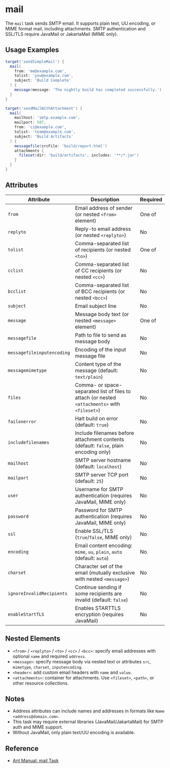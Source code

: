 # mail

The `mail` task sends SMTP email. It supports plain text, UU encoding, or MIME format mail, including attachments. SMTP authentication and SSL/TLS require JavaMail or JakartaMail (MIME only).

## Usage Examples

```groovy
target('sendSimpleMail') {
  mail(
    from: 'me@example.com',
    tolist: 'you@example.com',
    subject: 'Build Complete'
  ) {
    message(message: 'The nightly build has completed successfully.')
  }
}
```

```groovy
target('sendMailWithAttachment') {
  mail(
    mailhost: 'smtp.example.com',
    mailport: 587,
    from: 'ci@example.com',
    tolist: 'team@example.com',
    subject: 'Build Artifacts'
  ) {
    messagefile(srcFile: 'build/report.html')
    attachments {
      fileset(dir: 'build/artifacts', includes: '**/*.jar')
    }
  }
}
```

## Attributes

| Attribute                  | Description                                                                                          | Required        |
|---------------------------|------------------------------------------------------------------------------------------------------|----------------|
| `from`                     | Email address of sender (or nested `<from>` element)                                                 | One of          |
| `replyto`                  | Reply-to email address (or nested `<replyto>`)                                                       | No             |
| `tolist`                   | Comma-separated list of recipients (or nested `<to>`)                                                | One of          |
| `cclist`                   | Comma-separated list of CC recipients (or nested `<cc>`)                                             | No             |
| `bcclist`                  | Comma-separated list of BCC recipients (or nested `<bcc>`)                                           | No             |
| `subject`                  | Email subject line                                                                                  | No             |
| `message`                  | Message body text (or nested `<message>` element)                                                    | One of          |
| `messagefile`              | Path to file to send as message body                                                                | No             |
| `messagefileinputencoding` | Encoding of the input message file                                                                  | No             |
| `messagemimetype`          | Content type of the message (default: `text/plain`)                                                  | No             |
| `files`                    | Comma- or space-separated list of files to attach (or nested `<attachments>` with `<fileset>`)       | No             |
| `failonerror`              | Halt build on error (default: `true`)                                                                | No             |
| `includefilenames`         | Include filenames before attachment contents (default: `false`, plain encoding only)                 | No             |
| `mailhost`                 | SMTP server hostname (default: `localhost`)                                                          | No             |
| `mailport`                 | SMTP server TCP port (default: `25`)                                                                 | No             |
| `user`                     | Username for SMTP authentication (requires JavaMail, MIME only)                                       | No             |
| `password`                 | Password for SMTP authentication (requires JavaMail, MIME only)                                       | No             |
| `ssl`                      | Enable SSL/TLS (`true`/`false`, MIME only)                                                          | No             |
| `encoding`                 | Email content encoding: `mime`, `uu`, `plain`, `auto` (default: `auto`)                              | No             |
| `charset`                  | Character set of the email (mutually exclusive with nested `<message>`)                              | No             |
| `ignoreInvalidRecipients`  | Continue sending if some recipients are invalid (default: `false`)                                  | No             |
| `enableStartTLS`           | Enables STARTTLS encryption (requires JavaMail)                                                      | No             |

## Nested Elements

- `<from>` / `<replyto>` / `<to>` / `<cc>` / `<bcc>`: specify email addresses with optional `name` and required `address`.
- `<message>`: specify message body via nested text or attributes `src`, `mimetype`, `charset`, `inputencoding`.
- `<header>`: add custom email headers with `name` and `value`.
- `<attachments>`: container for attachments. Use `<fileset>`, `<path>`, or other resource collections.

## Notes

- Address attributes can include names and addresses in formats like `Name <address@domain.com>`.
- This task may require external libraries (JavaMail/JakartaMail) for SMTP auth and MIME support.
- Without JavaMail, only plain text/UU encoding is available.

## Reference

- [Ant Manual: mail Task](https://ant.apache.org/manual/Tasks/mail.html)
